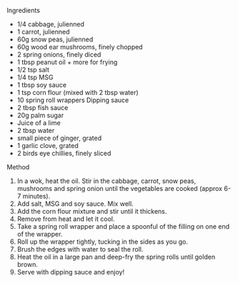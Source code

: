 Ingredients
 - 1/4 cabbage, julienned
 - 1 carrot, julienned
 - 60g snow peas, julienned
 - 60g wood ear mushrooms, finely chopped
 - 2 spring onions, finely diced
 - 1 tbsp peanut oil + more for frying
 - 1/2 tsp salt
 - 1/4 tsp MSG
 - 1 tbsp soy sauce
 - 1 tsp corn flour (mixed with 2 tbsp water)
 - 10 spring roll wrappers Dipping sauce
 - 2 tbsp fish sauce
 - 20g palm sugar
 - Juice of a lime
 - 2 tbsp water
 - small piece of ginger, grated
 - 1 garlic clove, grated
 - 2 birds eye chillies, finely sliced

Method
1. In a wok, heat the oil. Stir in the cabbage, carrot, snow peas, mushrooms and spring onion until the vegetables are cooked (approx 6-7 minutes).
2. Add salt, MSG and soy sauce. Mix well.
3. Add the corn flour mixture and stir until it thickens.
4. Remove from heat and let it cool.
5. Take a spring roll wrapper and place a spoonful of the filling on one end of the wrapper.
6. Roll up the wrapper tightly, tucking in the sides as you go.
7. Brush the edges with water to seal the roll.
8. Heat the oil in a large pan and deep-fry the spring rolls until golden brown.
9. Serve with dipping sauce and enjoy!